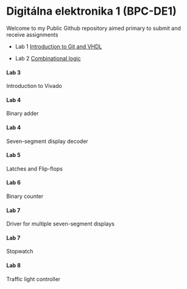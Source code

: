 # Digitálna elektronika 1 (BPC-DE1)

Welcome to my Public Github repository aimed primary to submit and receive assignments 

- Lab 1 [Introduction to Git and VHDL](https://github.com/mathieux95/digital-electronics-1/tree/main/labs/01-gates)

- Lab 2 [Combinational logic](https://github.com/mathieux95/digital-electronics-1/tree/main/labs/02-logic)

#### Lab 3
Introduction to Vivado
#### Lab 4
Binary adder
#### Lab 4
Seven-segment display decoder
#### Lab 5
Latches and Flip-flops
#### Lab 6
Binary counter
#### Lab 7
Driver for multiple seven-segment displays
#### Lab 7
Stopwatch
#### Lab 8
Traffic light controller

